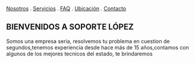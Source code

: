 [Nosotros](./nosotros.md) . [Servicios](./servicios.md) . [FAQ](FAQ.md) . [Ubicación](ubicacion.md) . [Contacto](./contacto.md)
## BIENVENIDOS A SOPORTE LÓPEZ 
Somos una empresa seria, resolvemos tu problema en cuestion de segundos,tenemos experiencia  desde hace más de 15 años,contamos con algunos de los mejores tecnicos del estado, te brindaremos   
